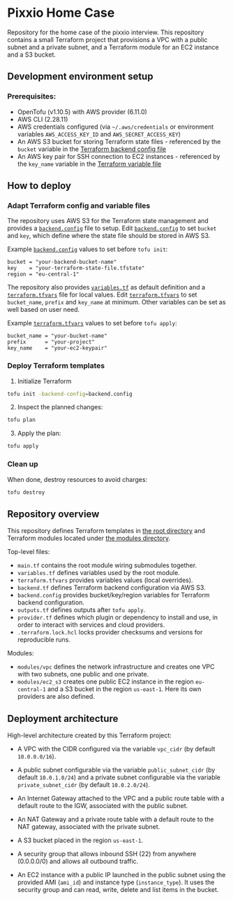 # Pixxio Home Case

Repository for the home case of the pixxio interview. This repository contains a small Terraform project that provisions a VPC with a public subnet and a private subnet, and a Terraform module for an EC2 instance and a S3 bucket.

## Development environment setup

### Prerequisites:

- OpenTofu (v1.10.5) with AWS provider (6.11.0)
- AWS CLI (2.28.11)
- AWS credentials configured (via `~/.aws/credentials` or environment variables `AWS_ACCESS_KEY_ID` and `AWS_SECRET_ACCESS_KEY`)
- An AWS S3 bucket for storing Terraform state files - referenced by the `bucket` variable in the [Terraform backend config file](./backend.config)
- An AWS key pair for SSH connection to EC2 instances - referenced by the `key_name` variable in the [Terraform variable file](./terraform.tfvars)

## How to deploy

### Adapt Terraform config and variable files

The repository uses AWS S3 for the Terraform state management and provides a [`backend.config`](./backend.config) file to setup.
Edit [`backend.config`](./backend.config) to set `bucket` and `key`, which define where the state file should be stored in AWS S3.

Example [`backend.config`](./backend.config) values to set before `tofu init`:

```hcl
bucket = "your-backend-bucket-name"
key    = "your-terraform-state-file.tfstate"
region = "eu-central-1"
```

The repository also provides [`variables.tf`](./variables.tf) as default definition and a [`terraform.tfvars`](./terraform.tfvars) file for local values.
Edit [`terraform.tfvars`](./terraform.tfvars) to set `bucket_name`, `prefix` and `key_name` at minimum.
Other variables can be set as well based on user need.

Example [`terraform.tfvars`](./terraform.tfvars) values to set before `tofu apply`:

```hcl
bucket_name = "your-bucket-name"
prefix      = "your-project"
key_name    = "your-ec2-keypair"
```

### Deploy Terraform templates

1. Initialize Terraform

```bash
tofu init -backend-config=backend.config
```

2. Inspect the planned changes:

```bash
tofu plan
```

3. Apply the plan:

```bash
tofu apply
```

### Clean up

When done, destroy resources to avoid charges:

```bash
tofu destroy
```

## Repository overview

This repository defines Terraform templates in [the root directory](./) and Terraform modules located under [the modules directory](./modules/).

Top-level files:

- `main.tf` contains the root module wiring submodules together.
- `variables.tf` defines variables used by the root module.
- `terraform.tfvars` provides variables values (local overrides).
- `backend.tf` defines Terraform backend configuration via AWS S3.
- `backend.config` provides bucket/key/region variables for Terraform backend configuration.
- `outputs.tf` defines outputs after `tofu apply`.
- `provider.tf` defines which plugin or dependency to install and use, in order to interact with services and cloud providers.
- `.terraform.lock.hcl` locks provider checksums and versions for reproducible runs.

Modules:

- `modules/vpc` defines the network infrastructure and creates one VPC with two subnets, one public and one private.
- `modules/ec2_s3` creates one public EC2 instance in the region `eu-central-1` and a S3 bucket in the region `us-east-1`. Here its own providers are also defined.

## Deployment architecture

High-level architecture created by this Terraform project:

- A VPC with the CIDR configured via the variable `vpc_cidr` (by default `10.0.0.0/16`).

- A public subnet configurable via the variable `public_subnet_cidr` (by default `10.0.1.0/24`) and a private subnet configurable via the variable `private_subnet_cidr` (by default `10.0.2.0/24`).

- An Internet Gateway attached to the VPC and a public route table with a default route to the IGW, associated with the public subnet.

- An NAT Gateway and a private route table with a default route to the NAT gateway, associated with the private subnet.

- A S3 bucket placed in the region `us-east-1`.

- A security group that allows inbound SSH (22) from anywhere (0.0.0.0/0) and allows all outbound traffic.

- An EC2 instance with a public IP launched in the public subnet using the provided AMI (`ami_id`) and instance type (`instance_type`). It uses the security group and can read, write, delete and list items in the bucket.
